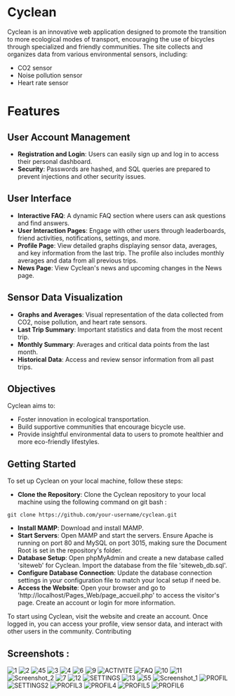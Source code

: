 # Cyclean

Cyclean is an innovative web application designed to promote the transition to more ecological modes of transport, encouraging the use of bicycles through specialized and friendly communities. The site collects and organizes data from various environmental sensors, including:

- CO2 sensor
- Noise pollution sensor
- Heart rate sensor

# Features

## User Account Management

- **Registration and Login**: Users can easily sign up and log in to access their personal dashboard.
- **Security**: Passwords are hashed, and SQL queries are prepared to prevent injections and other security issues.

## User Interface

- **Interactive FAQ**: A dynamic FAQ section where users can ask questions and find answers.
- **User Interaction Pages**: Engage with other users through leaderboards, friend activities, notifications, settings, and more.
- **Profile Page**: View detailed graphs displaying sensor data, averages, and key information from the last trip. The profile also includes monthly averages and data from all previous trips.
- **News Page**: View Cyclean's news and upcoming changes in the News page.

## Sensor Data Visualization

- **Graphs and Averages**: Visual representation of the data collected from CO2, noise pollution, and heart rate sensors.
- **Last Trip Summary**: Important statistics and data from the most recent trip.
- **Monthly Summary**: Averages and critical data points from the last month.
- **Historical Data**: Access and review sensor information from all past trips.

## Objectives

Cyclean aims to:

- Foster innovation in ecological transportation.
- Build supportive communities that encourage bicycle use.
- Provide insightful environmental data to users to promote healthier and more eco-friendly lifestyles.

## Getting Started

To set up Cyclean on your local machine, follow these steps:

- **Clone the Repository**: Clone the Cyclean repository to your local machine using the following command on git bash : 
```
git clone https://github.com/your-username/cyclean.git
```
- **Install MAMP**: Download and install MAMP.
- **Start Servers**: Open MAMP and start the servers. Ensure Apache is running on port 80 and MySQL on port 3015, making sure the Document Root is set in the repository's folder.
- **Database Setup**: Open phpMyAdmin and create a new database called 'siteweb' for Cyclean. Import the database from the file 'siteweb_db.sql'.
- **Configure Database Connection**: Update the database connection settings in your configuration file to match your local setup if need be.
- **Access the Website**: Open your browser and go to 'http://localhost/Pages_Web/page_accueil.php' to access the visitor's page. Create an account or login for more information.

To start using Cyclean, visit the website and create an account. Once logged in, you can access your profile, view sensor data, and interact with other users in the community.
Contributing



## Screenshots : 
![1](https://github.com/BonelessCode/Cyclean-APP/assets/59204911/9886629e-62c5-4574-813d-ea987741a42b)
![2](https://github.com/BonelessCode/Cyclean-APP/assets/59204911/2a75c8fa-b90b-49c2-a6e3-b24ef3611d83)
![45](https://github.com/BonelessCode/Cyclean-APP/assets/59204911/27ac2a0c-3a64-4396-aed8-5d61e00404b4)
![3](https://github.com/BonelessCode/Cyclean-APP/assets/59204911/1a415353-40fd-4cb2-aee5-32c44ba75aee)
![4](https://github.com/BonelessCode/Cyclean-APP/assets/59204911/69d8429a-fdb9-49a5-83b8-c637a65796ab)
![6](https://github.com/BonelessCode/Cyclean-APP/assets/59204911/6524cd58-45fe-40fb-8c51-45727f6f34be)
![9](https://github.com/BonelessCode/Cyclean-APP/assets/59204911/475b3dd0-c4b5-4d24-b10b-088ff4d7567d)
![ACTIVITE](https://github.com/BonelessCode/Cyclean-APP/assets/59204911/bd9a0e56-b93a-4464-9288-162b73ff8d49)
![FAQ](https://github.com/BonelessCode/Cyclean-APP/assets/59204911/22b23677-2a5a-4a77-94d8-3dbf2f0763bc)
![10](https://github.com/BonelessCode/Cyclean-APP/assets/59204911/f5302913-4e28-4c23-a2e9-9d10847dd97c)
![11](https://github.com/BonelessCode/Cyclean-APP/assets/59204911/cabaaac0-e48c-4cc6-a084-c509fcbb366e)
![Screenshot_2](https://github.com/BonelessCode/Cyclean-APP/assets/59204911/6a3a72c2-7e74-4026-89aa-eac79afc78b7)
![7](https://github.com/BonelessCode/Cyclean-APP/assets/59204911/9ed47287-32da-4fba-95ba-6a5765f49862)
![12](https://github.com/BonelessCode/Cyclean-APP/assets/59204911/f5ddfdab-b654-4fb6-8aa0-0eec22474b9c)
![SETTINGS](https://github.com/BonelessCode/Cyclean-APP/assets/59204911/9ef7552c-e4ce-4d7b-9251-9387cac6ca2e)
![13](https://github.com/BonelessCode/Cyclean-APP/assets/59204911/5d5e80ad-bf37-44a3-85ca-b477a7a225ef)
![55](https://github.com/BonelessCode/Cyclean-APP/assets/59204911/e758f44d-5f34-4927-afe1-e5a65ee0c9a1)
![Screenshot_1](https://github.com/BonelessCode/Cyclean-APP/assets/59204911/946c7473-2241-43fe-b27b-57e0f2a2c047)
![PROFIL](https://github.com/BonelessCode/Cyclean-APP/assets/59204911/68f6eb63-3a44-4ba2-86de-82e6ab516e94)
![SETTINGS2](https://github.com/BonelessCode/Cyclean-APP/assets/59204911/e665dad7-383a-45ec-8f82-012eb4d298e2)
![PROFIL3](https://github.com/BonelessCode/Cyclean-APP/assets/59204911/eab76fdb-c8b5-4284-853c-ed7e15a11885)
![PROFIL4](https://github.com/BonelessCode/Cyclean-APP/assets/59204911/037cb107-e4ef-4f35-9d0d-f6e735cd6007)
![PROFIL5](https://github.com/BonelessCode/Cyclean-APP/assets/59204911/51f8e5cc-3133-48e1-9e08-bb4e20c2cec0)
![PROFIL6](https://github.com/BonelessCode/Cyclean-APP/assets/59204911/edca1628-555a-466f-a78e-cec4bd2a1376)




